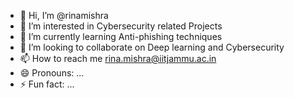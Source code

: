 - 👋 Hi, I’m @rinamishra
- 👀 I’m interested in Cybersecurity related Projects
- 🌱 I’m currently learning Anti-phishing techniques
- 💞️ I’m looking to collaborate on Deep learning and Cybersecurity
- 📫 How to reach me rina.mishra@iitjammu.ac.in
- 😄 Pronouns: ...
- ⚡ Fun fact: ...

<!---
rinamishra/rinamishra is a ✨ special ✨ repository because its `README.md` (this file) appears on your GitHub profile.
You can click the Preview link to take a look at your changes.
--->
